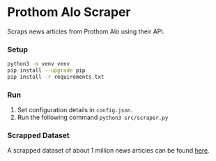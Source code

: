 # Prothom Alo Scraper
Scraps news articles from Prothom Alo using their API.

### Setup
```bash
python3 -m venv venv
pip install --upgrade pip
pip install -r requirements.txt
```

### Run
1. Set configuration details in `config.json`.
2. Run the following command ```python3 src/scraper.py```

### Scrapped Dataset
A scrapped dataset of about 1 million news articles can be found [here](https://www.kaggle.com/datasets/ishfar/prothom-alo-news-articles).
